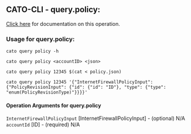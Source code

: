 
## CATO-CLI - query.policy:
[Click here](https://api.catonetworks.com/documentation/#query-policy) for documentation on this operation.

### Usage for query.policy:

`cato query policy -h`

`cato query policy <accountID> <json>`

`cato query policy 12345 $(cat < policy.json)`

`cato query policy 12345 '{"InternetFirewallPolicyInput": {"PolicyRevisionInput": {"id": {"id": "ID"}, "type": {"type": "enum(PolicyRevisionType)"}}}}'`

#### Operation Arguments for query.policy ####
`InternetFirewallPolicyInput` [InternetFirewallPolicyInput] - (optional) N/A 
`accountId` [ID] - (required) N/A 
